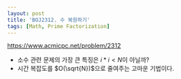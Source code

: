 ```yaml
---
layout: post
title: 'BOJ2312. 수 복원하기'
tags: [Math, Prime Factorization]
---
```


<https://www.acmicpc.net/problem/2312>

- 소수 관련 문제의 가장 큰 특징은 $i*i < N$이 아닐까?
- 시간 복잡도를 $O(\sqrt{N})$으로 줄여주는 고마운 기법이다.

